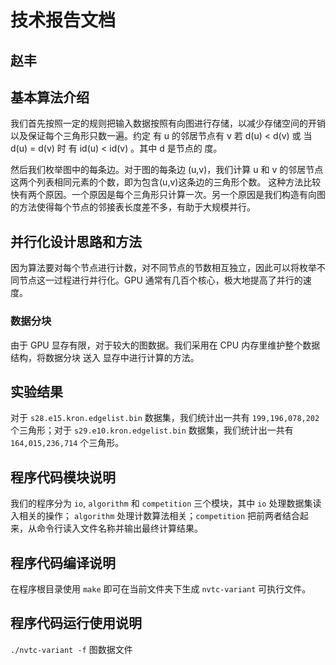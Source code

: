 # 技术报告文档

## 赵丰

## 基本算法介绍

我们首先按照一定的规则把输入数据按照有向图进行存储，以减少存储空间的开销以及保证每个三角形只数一遍。约定 有 u 的邻居节点有 v 若 d(u) < d(v) 或 当 d(u) = d(v) 时 有 id(u) < id(v) 。其中 d 是节点的 度。

然后我们枚举图中的每条边。对于图的每条边 (u,v)，我们计算 u 和 v 的邻居节点这两个列表相同元素的个数，即为包含(u,v)这条边的三角形个数。 这种方法比较快有两个原因。一个原因是每个三角形只计算一次。另一个原因是我们构造有向图的方法使得每个节点的邻接表长度差不多，有助于大规模并行。

## 并行化设计思路和方法

因为算法要对每个节点进行计数，对不同节点的节数相互独立，因此可以将枚举不同节点这一过程进行并行化。GPU 通常有几百个核心，极大地提高了并行的速度。

### 数据分块
由于 GPU 显存有限，对于较大的图数据。我们采用在 CPU 内存里维护整个数据结构，将数据分块 送入 显存中进行计算的方法。

## 实验结果

对于 `s28.e15.kron.edgelist.bin` 数据集，我们统计出一共有 `199,196,078,202` 个三角形；对于 `s29.e10.kron.edgelist.bin` 数据集，我们统计出一共有 `164,015,236,714` 个三角形。

## 程序代码模块说明

我们的程序分为 `io`, `algorithm` 和 `competition` 三个模块，其中 `io` 处理数据集读入相关的操作； `algorithm` 处理计数算法相关；`competition` 把前两者结合起来，从命令行读入文件名称并输出最终计算结果。

## 程序代码编译说明

在程序根目录使用 `make` 即可在当前文件夹下生成 `nvtc-variant` 可执行文件。


## 程序代码运行使用说明

 `./nvtc-variant -f` 图数据文件

